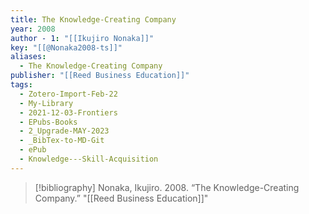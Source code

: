 ```yaml
---
title: The Knowledge-Creating Company
year: 2008
author - 1: "[[Ikujiro Nonaka]]"
key: "[[@Nonaka2008-ts]]"
aliases:
  - The Knowledge-Creating Company
publisher: "[[Reed Business Education]]"
tags:
  - Zotero-Import-Feb-22
  - My-Library
  - 2021-12-03-Frontiers
  - EPubs-Books
  - 2_Upgrade-MAY-2023
  - _BibTex-to-MD-Git
  - ePub
  - Knowledge---Skill-Acquisition
---
```


> [!bibliography]
> Nonaka, Ikujiro. 2008. “The Knowledge-Creating Company.” "[[Reed Business Education]]"